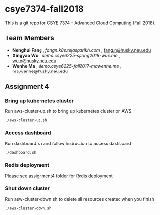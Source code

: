 # csye7374-fall2018

This is a git repo for CSYE 7374 - Advanced Cloud Computing (Fall 2018).

## Team Members

* **Nenghui Fang** , *fangn.k8s.tejasparikh.com* , fang.n@husky.neu.edu
* **Xingyao Wu** , *demo.csye6225-spring2018-wux.me* , wu.x@husky.neu.edu
* **Wenhe Ma** , *demo.csye6225-fall2017-mawenhe.me* , ma.wenhe@husky.neu.edu

## Assignment 4 

### Bring up kubernetes cluster
Run aws-cluster-up.sh to bring up kubernetes cluster on AWS

```
./aws-cluster-up.sh
```
### Access dashboard
Run dashboard.sh and follow instruction to access dashboard

```
./dashboard.sh 
```
### Redis deployment
Please see assignment4 folder for Redis deployment

### Shut down cluster

Run asw-cluster-down.sh to delete all resources created when you finish 

```
./aws-cluster-down.sh
```
